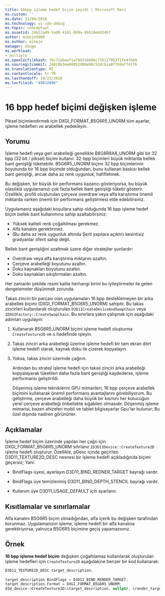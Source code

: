 ```yaml
---
title: 16bpp işleme hedef biçim çeşidi | Microsoft Docs
ms.custom: ''
ms.date: 11/04/2016
ms.technology: vs-ide-debug
ms.topic: conceptual
ms.assetid: 24b22ad9-5ad0-4161-809a-9b518eb924bf
author: mikejo5000
ms.author: mikejo
manager: douge
ms.workload:
- multiple
ms.openlocfilehash: f9c72abaaf1a799316686c77b127952f1fe4f689
ms.sourcegitcommit: 240c8b34e80952d00e90c52dcb1a077b9aff47f6
ms.translationtype: MT
ms.contentlocale: tr-TR
ms.lasthandoff: 10/23/2018
ms.locfileid: "49832896"
---
```

# <a name="16-bpp-render-target-format-variant"></a>16 bpp hedef biçimi değişken işleme
Piksel biçimlendirmek için DXGI_FORMAT_B5G6R5_UNORM tüm ayarlar, işleme hedefleri ve arabellek yedekleyin.  
  
## <a name="interpretation"></a>Yorumu  
 İşleme hedefi veya geri arabelleği genellikle B8G8R8A8_UNORM gibi bir 32 bpp (32 bit / piksel) biçimi kullanır. 32-bpp biçimleri büyük miktarda bellek bant genişliği tüketebilir. B5G6R5_UNORM biçimi 32 bpp biçimlerinin boyutunda bir 16 bpp biçimde olduğundan, bunu kullanan baskısı bellek bant genişliği, ancak daha az renk uygunluk, hafifletmek.  
  
 Bu değişken, bir büyük bir performans kazancı gösteriyorsa, bu büyük olasılıkla uygulamanızı çok fazla bellek bant genişliği tüketir gösterir. Özellikle, profili oluşturulan çerçeve overdraw veya alfa karıştırma önemli miktarda varken önemli bir performans geliştirmesi elde edebilirsiniz.

Uygulamanız aşağıdaki koşullara sahip olduğunda 16 bpp işleme hedef biçim bellek bant kullanımına sahip azaltabilirsiniz:
- Yüksek kaliteli renk çoğaltılması gerekmez.
- Alfa kanalını gerektirmez.
- (Bu daha az renk uygunluk altında Şerit yapılara açıktır) kesintisiz gradyanlar ofent sahip değil.

Bellek bant genişliğini azaltmak üzere diğer stratejiler şunlardır:
- Overdraw veya alfa karıştırma miktarını azaltın.
- Çerçeve arabelleği boyutunu azaltın.
- Doku kaynakları boyutunu azaltın.
- Doku kaynakları sıkıştırmaları azaltın.
 
Her zamanki şekilde resmi kalite herhangi birini bu iyileştirmeler ile gelen dengelemeler düşünmek zorunda.  

Takas zinciri bir parçası olan uygulamaları 16 bpp desteklemeyen bir arka arabellek biçimi (DXGI_FORMAT_B5G6R5_UNORM) sahiptir. Bu takas zincirleri kullanılarak oluşturulan `D3D11CreateDeviceAndSwapChain` veya `IDXGIFactory::CreateSwapChain`. Bu sınırlara yakın çalışmak için aşağıdaki adımları uygulayın:
1. Kullanarak B5G6R5_UNORM biçimi işleme hedefi oluşturma `CreateTexture2D` ve o hedefinde işleyin. 
2. Takas zinciri arka arabelleği üzerine işleme hedefi bir tam ekran dört işleme hedefi olarak, kaynak doku ile çizerek kopyalayın.
3. Yoksa, takas zinciri üzerinde çağırın.

   Ardından bu strateji işleme hedefi için takas zinciri arka arabelleği kopyalayarak tüketilen daha fazla bant genişliği kaydederse, işleme performansı geliştirildi.

   Döşenmiş işleme tekniklerini GPU mimarileri, 16 bpp çerçeve arabellek biçimini kullanarak önemli performans avantajlarını görebiliyorum. Bu geliştirme, çerçeve arabelleği daha büyük bir kısmını her kutucuğun yerel çerçeve arabelleği önbellekte sığabilen olmasıdır. Döşenmiş işleme mimarisi, bazen ahizeleri mobil ve tablet bilgisayarlar Gpu'lar bulunur; Bu özel dışında nadiren görünürler.  
  
## <a name="remarks"></a>Açıklamalar  
 İşleme hedef biçim üzerinde yapılan her çağrı için DXGI_FORMAT_B5G6R5_UNORM sıfırlanır `ID3D11Device::CreateTexture2D` işleme hedefi oluşturur. Özellikle, pDesc içinde geçirilen D3D11_TEXTURE2D_DESC nesnesi bir işleme hedefi açıkladığında biçimi geçersiz; Yani:  
  
-   BindFlags üyesi, ayarlayın D3D11_BIND_REDNER_TARGET bayrağı vardır.  
  
-   BindFlags üye temizlenmiş D3D11_BIND_DEPTH_STENCIL bayrağı vardır.  
  
-   Kullanım üye D3D11_USAGE_DEFAULT için ayarlanır.  
  
## <a name="restrictions-and-limitations"></a>Kısıtlamalar ve sınırlamalar  
 Alfa kanalını B5G6R5 biçim olmadığından, alfa içerik bu değişken tarafından korunmaz. Uygulamanızın işleme, işleme hedefi bir alfa kanalına gerektiriyorsa, yalnızca B5G6R5 biçimine geçiş yapamazsınız.  
  
## <a name="example"></a>Örnek  
 **16 bpp işleme hedef biçim** değişken çoğaltılamaz kullanılarak oluşturulan işleme hedefleri için `CreateTexture2D` aşağıdakine benzer bir kod kullanarak:  
  
```cpp
D3D11_TEXTURE2D_DESC target_description;  
  
target_description.BindFlags = D3D11_BIND_RENDER_TARGET;  
target_description.Format = DXGI_FORMAT_B5G6R5_UNORM;  
d3d_device->CreateTexture2D(&target_description, nullptr, &render_target);  
```
